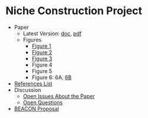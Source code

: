 # Niche Construction Project

* Paper
    * Latest Version: [doc](https://github.com/briandconnelly/nicheconstruct/raw/master/paper/ncnh-latest.docx), [pdf](https://github.com/briandconnelly/nicheconstruct/raw/master/paper/ncnh-latest.pdf)
    * Figures
        * [Figure 1](figures/Figure1.png)
        * [Figure 2](figures/Figure2.png)
        * [Figure 3](figures/Figure3.png)
        * Figure 4
        * Figure 5
        * Figure 6: 6A, [6B](figures/Figure6B.png)
* [References List](https://github.com/briandconnelly/nicheconstruct/wiki/References)
* Discussion
    * [Open Issues About the Paper](https://github.com/briandconnelly/nicheconstruct/labels/paper)
    * [Open Questions](https://github.com/briandconnelly/nicheconstruct/labels/question)
* [BEACON Proposal](https://github.com/briandconnelly/nicheconstruct/raw/master/BEACON_Proposal/NCNH_Proposal_2015.pdf)
